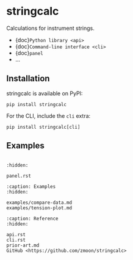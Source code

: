 # stringcalc

Calculations for instrument strings.

- {doc}`Python library <api>`
- {doc}`Command-line interface <cli>`
- {doc}`panel`
- ...

## Installation

stringcalc is available on PyPI:

```
pip install stringcalc
```

For the CLI, include the `cli` extra:

```
pip install stringcalc[cli]
```

## Examples

```{nb-exec-table}

```

```{toctree}
:hidden:

panel.rst
```

```{toctree}
:caption: Examples
:hidden:

examples/compare-data.md
examples/tension-plot.md
```

```{toctree}
:caption: Reference
:hidden:

api.rst
cli.rst
prior-art.md
GitHub <https://github.com/zmoon/stringcalc>
```
